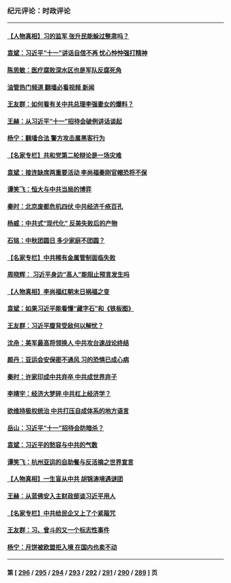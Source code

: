 ### 纪元评论：时政评论
---
#### [【人物真相】习的监军 张升民能躲过整肃吗？](../../pages/nsc1025/n14087439.md?10040330) 
#### [袁斌：习近平“十一”讲话自信不再 忧心忡忡强打精神](../../pages/nsc1025/n14087166.md?10040330) 
#### [陈思敏：医疗腐败深水区也是军队反腐死角](../../pages/nsc1025/n14087155.md?10040330) 
#### [油管热门频道 翻墙必看视频 新闻](ok?10040330)
#### [王友群：如何看有关中共总理李强妻女的爆料？](../../pages/nsc1025/n14086914.md?10040330) 
#### [王赫：从习近平“十一”招待会破例讲话谈起](../../pages/nsc1025/n14086891.md?10040330) 
#### [杨宁：翻墙合法 警方攻击属黑客行为](../../pages/nsc1025/n14086790.md?10040330) 
#### [【名家专栏】共和党第二轮辩论是一场灾难](../../pages/nsc1025/n14086511.md?10040330) 
#### [袁斌：接连缺席两重要活动 李尚福秦刚官帽恐将不保](../../pages/nsc1025/n14086335.md?10040330) 
#### [谭笑飞：恒大与中共当局的博弈](../../pages/nsc1025/n14086082.md?10040330) 
#### [秦时：北京废都危机四伏 中共经济千疮百孔](../../pages/nsc1025/n14086088.md?10040330) 
#### [杨威：中共式“现代化” 反美失败后的产物](../../pages/nsc1025/n14086053.md?10040330) 
#### [石铭：中秋团圆日 多少家庭不团圆？](../../pages/nsc1025/n14086073.md?10040330) 
#### [【名家专栏】中共稀有金属管制面临失败](../../pages/nsc1025/n14085477.md?10040330) 
#### [周晓辉： 习近平身边“高人”能阻止预言发生吗](../../pages/nsc1025/n14086024.md?10040330) 
#### [【人物真相】李尚福红朝末日祸福之变](../../pages/nsc1025/n14085985.md?10040330) 
#### [袁斌：如果习近平能看懂“藏字石”和《铁板图》](../../pages/nsc1025/n14085849.md?10040330) 
#### [王友群：习近平腹背受敌何以解忧？](../../pages/nsc1025/n14085619.md?10040330) 
#### [沈舟：美军最高将领换人 中共攻台速战论终结](../../pages/nsc1025/n14085700.md?10040330) 
#### [颜丹：亚运会安保密不通风 习的恐惧已成心病](../../pages/nsc1025/n14085473.md?10040330) 
#### [秦时：许家印成中共弃卒 中共成世界弃子](../../pages/nsc1025/n14085461.md?10040330) 
#### [李靖宇：经济大梦碎 中共杠上经济学？](../../pages/nsc1025/n14085471.md?10040330) 
#### [欲维持极权统治 中共打压自成体系的地方语言](../../pages/nsc1025/n14084641.md?10040330) 
#### [岳山：习近平“十一”招待会防暗杀？](../../pages/nsc1025/n14085314.md?10040330) 
#### [袁斌：习近平的愁容与中共的气数](../../pages/nsc1025/n14085337.md?10040330) 
#### [谭笑飞：杭州亚运的自助餐与反活摘之世界宣言](../../pages/nsc1025/n14085318.md?10040330) 
#### [【人物真相】一生盲从中共 胡锦涛境遇谜团](../../pages/nsc1025/n14084868.md?10040330) 
#### [王赫：从蓝佛安入主财政部谈习近平用人](../../pages/nsc1025/n14084708.md?10040330) 
#### [【名家专栏】中共给民企又上了个紧箍咒](../../pages/nsc1025/n14083358.md?10040330) 
#### [王友群：习、曾斗的又一个标志性事件](../../pages/nsc1025/n14084412.md?10040330) 
#### [杨宁：月饼被欧盟拒入境 在国内也卖不动](../../pages/nsc1025/n14084637.md?10040330) 

---
#### 第 [ [296](./296.md?10040330) / [295](./295.md?10040330) / [294](./294.md?10040330) / [293](./293.md?10040330) / [292](./292.md?10040330) / [291](./291.md?10040330) / [290](./290.md?10040330) / [289](./289.md?10040330) ] 页
